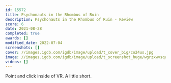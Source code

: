 ```yaml
---
id: 15572
title: Psychonauts in the Rhombus of Ruin
description: Psychonauts in the Rhombus of Ruin - Review
score: 6
date: 2021-08-28
completed: true
awards: []
modified_date: 2022-07-04
screenshots: []
cover: //images.igdb.com/igdb/image/upload/t_cover_big/co24us.jpg
image: //images.igdb.com/igdb/image/upload/t_screenshot_huge/wgrzxwvsqaurckyzkbj3.jpg
videos: []
---
```

Point and click inside of VR. A little short.